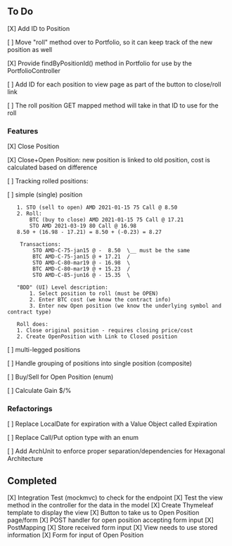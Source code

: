 ## To Do

[X] Add ID to Position

[ ] Move "roll" method over to Portfolio, so it can keep track of the new position as well

[X] Provide findByPositionId() method in Portfolio for use by the PortfolioController

[ ] Add ID for each position to view page as part of the button to close/roll link

[ ] The roll position GET mapped method will take in that ID to use for the roll 

### Features

[X] Close Position

[X] Close+Open Position: new position is linked to old position, 
    cost is calculated based on difference

[ ] Tracking rolled positions:

   [ ] simple (single) position 
   
       1. STO (sell to open) AMD 2021-01-15 75 Call @ 8.50
       2. Roll:
           BTC (buy to close) AMD 2021-01-15 75 Call @ 17.21
           STO AMD 2021-03-19 80 Call @ 16.98
       8.50 + (16.98 - 17.21) = 8.50 + (-0.23) = 8.27

        Transactions:
            STO AMD-C-75-jan15 @ -  8.50  \__ must be the same
            BTC AMD-C-75-jan15 @ + 17.21  /
            STO AMD-C-80-mar19 @ - 16.98  \
            BTC AMD-C-80-mar19 @ + 15.23  /
            STO AMD-C-85-jun16 @ - 15.35  \
       
       "BDD" (UI) Level description:
           1. Select position to roll (must be OPEN)
           2. Enter BTC cost (we know the contract info)
           3. Enter new Open position (we know the underlying symbol and contract type)
       
       Roll does:
       1. Close original position - requires closing price/cost
       2. Create OpenPosition with Link to Closed position
   
   [ ] multi-legged positions

[ ] Handle grouping of positions into single position (composite)

[ ] Buy/Sell for Open Position (enum)

[ ] Calculate Gain $/%

### Refactorings

[ ] Replace LocalDate for expiration with a Value Object called Expiration

[ ] Replace Call/Put option type with an enum

[ ] Add ArchUnit to enforce proper separation/dependencies for Hexagonal Architecture

## Completed

[X] Integration Test (mockmvc) to check for the endpoint 
[X] Test the view method in the controller for the data in the model
[X] Create Thymeleaf template to display the view
[X] Button to take us to Open Position page/form
[X] POST handler for open position accepting form input
    [X] PostMapping
    [X] Store received form input
    [X] View needs to use stored information
[X] Form for input of Open Position

